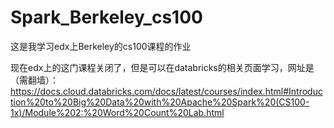 # Spark_Berkeley_cs100
这是我学习edx上Berkeley的cs100课程的作业


现在edx上的这门课程关闭了，但是可以在databricks的相关页面学习，网址是（需翻墙）：https://docs.cloud.databricks.com/docs/latest/courses/index.html#Introduction%20to%20Big%20Data%20with%20Apache%20Spark%20(CS100-1x)/Module%202:%20Word%20Count%20Lab.html
